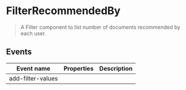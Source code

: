 # FilterRecommendedBy

> A Filter component to list number of documents recommended by each user.

## Events

| Event name        | Properties | Description |
| ----------------- | ---------- | ----------- |
| add-filter-values |            |             |

